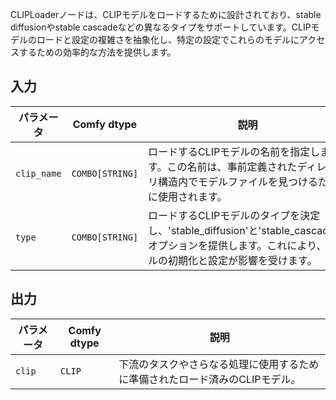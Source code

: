 CLIPLoaderノードは、CLIPモデルをロードするために設計されており、stable diffusionやstable cascadeなどの異なるタイプをサポートしています。CLIPモデルのロードと設定の複雑さを抽象化し、特定の設定でこれらのモデルにアクセスするための効率的な方法を提供します。

## 入力

| パラメータ     | Comfy dtype  | 説明 |
|---------------|--------------|------|
| `clip_name`   | `COMBO[STRING]` | ロードするCLIPモデルの名前を指定します。この名前は、事前定義されたディレクトリ構造内でモデルファイルを見つけるために使用されます。 |
| `type`        | `COMBO[STRING]` | ロードするCLIPモデルのタイプを決定し、'stable_diffusion'と'stable_cascade'のオプションを提供します。これにより、モデルの初期化と設定が影響を受けます。 |

## 出力

| パラメータ | Comfy dtype | 説明 |
|-----------|-------------|------|
| `clip`    | `CLIP`      | 下流のタスクやさらなる処理に使用するために準備されたロード済みのCLIPモデル。 |
